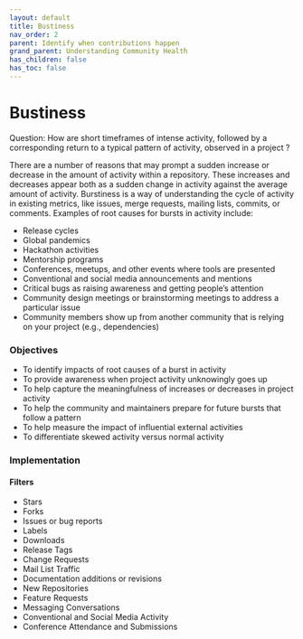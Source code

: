 ```yaml
---
layout: default
title: Bustiness
nav_order: 2
parent: Identify when contributions happen
grand_parent: Understanding Community Health
has_children: false
has_toc: false
---
```


# Bustiness
Question: How are short timeframes of intense activity, followed by a corresponding return to a typical pattern of activity, observed in a project ?

There are a number of reasons that may prompt a sudden increase or decrease in the amount of activity within a repository. These increases and decreases appear both as a sudden change in activity against the average amount of activity. Burstiness is a way of understanding the cycle of activity in existing metrics, like issues, merge requests, mailing lists, commits, or comments. Examples of root causes for bursts in activity include:

- Release cycles
- Global pandemics
- Hackathon activities
- Mentorship programs
- Conferences, meetups, and other events where tools are presented
- Conventional and social media announcements and mentions
- Critical bugs as raising awareness and getting people’s attention
- Community design meetings or brainstorming meetings to address a particular issue
- Community members show up from another community that is relying on your project (e.g., dependencies)

### Objectives
- To identify impacts of root causes of a burst in activity
- To provide awareness when project activity unknowingly goes up
- To help capture the meaningfulness of increases or decreases in project activity
- To help the community and maintainers prepare for future bursts that follow a pattern
- To help measure the impact of influential external activities
- To differentiate skewed activity versus normal activity

### Implementation
#### Filters
- Stars
- Forks
- Issues or bug reports
- Labels
- Downloads
- Release Tags
- Change Requests
- Mail List Traffic
- Documentation additions or revisions
- New Repositories
- Feature Requests
- Messaging Conversations
- Conventional and Social Media Activity
- Conference Attendance and Submissions